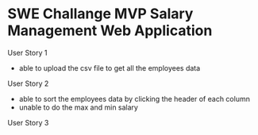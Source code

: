 # SWE Challange MVP Salary Management Web Application
 
User Story 1

- able to upload the csv file to get all the employees data


User Story 2

- able to sort the employees data by clicking the header of each column
- unable to do the max and min salary 


User Story 3 
